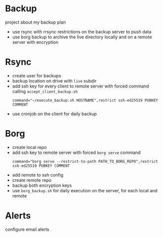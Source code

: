# Backup
project about my backup plan

- use rsync with rrsync restrictions on the backup server to push data
- use borg backup to archive the live directory locally and on a remote server with encryption

# Rsync
- create user for backups
- backup location on drive with `live` subdir
- add ssh key for every client to remote server with forced command calling `accept_client_backup.sh`
  ```
  command="~/execute_backup.sh HOSTNAME",restrict ssh-ed25519 PUBKEY COMMENT
  ```
- use cronjob on the client for daily backup

# Borg
- create local repo
- add ssh key to remote server with forced `borg serve` command
  ```
  command="borg serve --restrict-to-path PATH_TO_BORG_REPO",restrict ssh-ed25519 PUBKEY COMMENT
  ```
- add remote to ssh config
- create remote repo
- backup both encryption keys
- use `borg_backup.sh` for daily execution on the server, for each local and remote

# Alerts
configure email alerts
